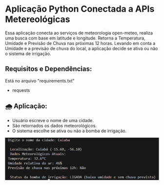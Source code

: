 # Aplicação Python Conectada a APIs Metereológicas

Essa aplicação conecta ao serviços de meteorologia open-meteo, realiza uma busca com base em latitude e longitude. 
Retorna a Temperatura, Umidade e Previsão de Chuva nas próximas 12 horas.
Levando em conta a Umidade e a previsão de chuva do local, a aplicação decide se ativa ou não o sistema de irrigação.
  
## Requisitos e Dependências:

Está no arquivo "requirements.txt"
- requests
  
## 🌧 Aplicação:
- Usuário escreve o nome de uma cidade.
- São retornados os dados meteorológicos.
- O sistema escolhe se ativa ou não a bomba de irrigação.

<p align="center">
<img src = "assets/IrAlemII.png">
  </p>
